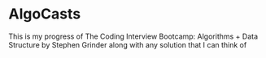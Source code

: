 # AlgoCasts
This is my progress of The Coding Interview Bootcamp: Algorithms + Data Structure by Stephen Grinder along with any solution that I can think of
